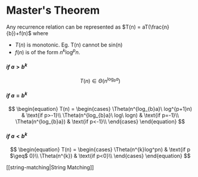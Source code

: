 # Master's Theorem

Any recurrence relation can be represented as  $T(n) = aT(\frac{n}{b})+f(n)$ 
where 
- $T(n)$ is monotonic. Eg. T(n) cannot be sin(n)
- $f(n)$ is of the form   $n^{k}\log^pn$. 

#### $if\ a > b^k$
$$T(n) \in \Theta(n^{\log_ba})$$ 

#### $if\ a = b^k$
$$
\begin{equation}
  T(n) =
    \begin{cases}
      \Theta(n^{log_{b}a}\ log^{p+1}n) & \text{if p>-1}\\
      \Theta(n^{log_{b}a}\ log\ logn) & \text{if p=-1}\\
      \Theta(n^{log_{b}a}) & \text{if p<-1}\\
    \end{cases}       
\end{equation}
$$
 
 
####  $if\ a < b^k$
$$
\begin{equation}
  T(n) =
    \begin{cases}
      \Theta(n^{k}log^pn) & \text{if p $\geq$ 0}\\
      \Theta(n^{k}) & \text{if p<0}\\
    \end{cases}       
\end{equation}
$$


[[string-matching|String Matching]]